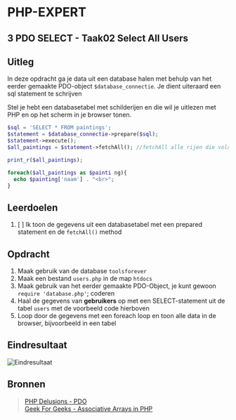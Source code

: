 # PHP-EXPERT

## 3 PDO SELECT - Taak02 Select All Users

## Uitleg

In deze opdracht ga je data uit een database halen met behulp van het eerder gemaakte PDO-object `$database_connectie`. Je dient uiteraard een sql statement te schrijven

Stel je hebt een databasetabel met schilderijen en die wil je uitlezen met PHP en op het scherm in je browser tonen.

```php
$sql = 'SELECT * FROM paintings';
$statement = $database_connectie->prepare($sql);
$statement->execute();
$all_paintings = $statement->fetchAll(); //fetchAll alle rijen die voldoen aan de sql-statemnt

print_r($all_paintings);

foreach($all_paintings as $painti ng){  
  echo $painting['naam'] . "<br>";
}
```

## Leerdoelen

1. [ ] Ik toon de gegevens uit een databasetabel met een prepared statement en de `fetchAll()` method

## Opdracht

1. Maak gebruik van de database `toolsforever`
2. Maak een bestand `users.php` in de map `htdocs`
3. Maak gebruik van het eerder gemaakte PDO-Object, je kunt gewoon `require 'database.php'`; coderen
4. Haal de gegevens van **gebruikers** op met een SELECT-statement uit de tabel `users` met de voorbeeld code hierboven
5. Loop door de gegevens met een foreach loop en toon alle data in de browser, bijvoorbeeld in een tabel

## Eindresultaat

![Eindresultaat](images/resultaat.png)

## Bronnen

> [PHP Delusions - PDO](https://phpdelusions.net/pdo)  
> [Geek For Geeks - Associative Arrays in PHP](https://www.geeksforgeeks.org/associative-arrays-in-php/)  
